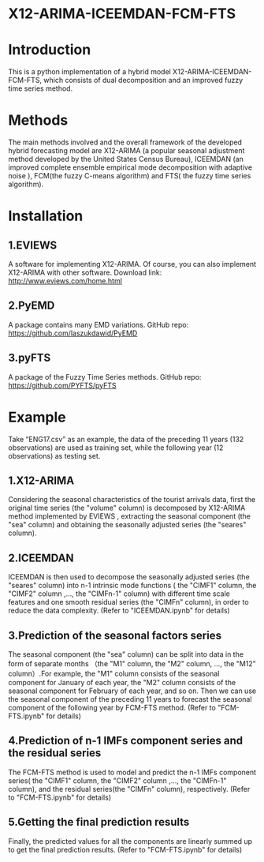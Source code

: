 # X12-ARIMA-ICEEMDAN-FCM-FTS

Introduction
=======
This is a python implementation of a hybrid model X12-ARIMA-ICEEMDAN-FCM-FTS, which consists of dual decomposition and an improved fuzzy time series method.

Methods
=======
The main methods involved and the overall framework of the developed hybrid forecasting model are X12-ARIMA (a popular seasonal adjustment method developed by the United States Census Bureau), ICEEMDAN (an improved complete ensemble empirical mode decomposition with adaptive noise ), FCM(the fuzzy C-means algorithm) and FTS( the fuzzy time series algorithm).

Installation
=======
1.EVIEWS 
---
A software for implementing X12-ARIMA. Of course, you can also implement X12-ARIMA with other software.
Download link: http://www.eviews.com/home.html

2.PyEMD
---
A package contains many EMD variations.
GitHub repo: https://github.com/laszukdawid/PyEMD

3.pyFTS 
---
A package of the Fuzzy Time Series methods.
GitHub repo: https://github.com/PYFTS/pyFTS

Example
======
Take “ENG17.csv” as an example, the data of the preceding 11 years (132 observations) are used as training set, while the following year (12 observations) as testing set.

1.X12-ARIMA
----
Considering the seasonal characteristics of the tourist arrivals data, first the original time series (the "volume" column) is decomposed by X12-ARIMA method implemented by EVIEWS , extracting the seasonal component  (the "sea" column) and obtaining the seasonally adjusted series (the "seares" column).

2.ICEEMDAN
----
ICEEMDAN is then used to decompose the seasonally adjusted series (the "seares" column) into n-1 intrinsic mode functions ( the "CIMF1" column, the "CIMF2" column ,...,  the "CIMFn-1" column) with different time scale features and one smooth residual series (the "CIMFn" column), in order to reduce the data complexity.
(Refer to "ICEEMDAN.ipynb" for details)

3.Prediction of the seasonal factors series
----
The seasonal component  (the "sea" column)  can be split into data in the form of separate months （the "M1" column, the "M2" column, …, the "M12" column）.For example, the "M1" column consists of the seasonal component for January of each year, the "M2" column consists of the seasonal component for February of each year, and so on. Then we can use the seasonal component of the preceding 11 years to forecast the seasonal component of the following year by FCM-FTS method.
(Refer to "FCM-FTS.ipynb" for details)

4.Prediction of n-1 IMFs component series and the residual series 
----
The FCM-FTS method is used to model and predict the n-1 IMFs component series( the "CIMF1" column, the "CIMF2" column ,...,  the "CIMFn-1" column), and the residual series(the "CIMFn" column), respectively.
(Refer to "FCM-FTS.ipynb" for details)

5.Getting the final prediction results
----
Finally, the predicted values for all the components are linearly summed up to get the final prediction results.
(Refer to "FCM-FTS.ipynb" for details)


